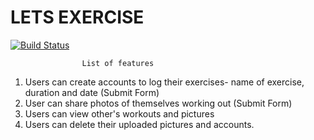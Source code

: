 # LETS EXERCISE
[![Build Status](https://travis-ci.com/vguillaume8/youtube-to-mp4-converter.svg?branch=master)](https://travis-ci.com/vguillaume8/youtube-to-mp4-converter)




					List of features
					
1. Users can create accounts to log their exercises- name of exercise, duration and date (Submit Form)
2. User can share photos of themselves working out (Submit Form)
3. Users can view other's workouts and pictures
4. Users can delete their uploaded pictures and accounts.

